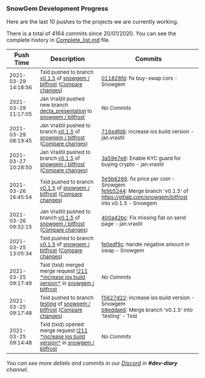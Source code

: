 
### SnowGem Development Progress

Here are the last 10 pushes to the projects we are currently working.

There is a total of 4164 commits since 20/01/2020. You can see the complete history in
 [Complete_list.md](Complete_list.md) file.

| Push Time | Description | Commits |
| --- | --- | --- |
| <sub>2021-03-29 14:18:56</sub> | <sub>Txid pushed to branch [v0\.1\.5](https://gitlab.com/snowgem/bitfrost/commits/v0.1.5) of [snowgem / bitfrost](https://gitlab.com/snowgem/bitfrost) ([Compare changes](https://gitlab.com/snowgem/bitfrost/compare/716e4fd6da5c049b852cab7bf7e4030c61eeb46d...011828fdcaca5c98b94171d2a6d30e95ab728687))</sub> | <sub>[011828fd](https://gitlab.com/snowgem/bitfrost/-/commit/011828fdcaca5c98b94171d2a6d30e95ab728687): fix buy-swap cors - Snowgem</sub> |
| <sub>2021-03-29 11:17:05</sub> | <sub>Jan Vraštil pushed new branch [decta\_presentation](https://gitlab.com/snowgem/bitfrost/commits/decta_presentation) to [snowgem / bitfrost](https://gitlab.com/snowgem/bitfrost)</sub> | <sub>_No Commits_</sub> |
| <sub>2021-03-29 08:19:45</sub> | <sub>Jan Vraštil pushed to branch [v0\.1\.5](https://gitlab.com/snowgem/bitfrost/commits/v0.1.5) of [snowgem / bitfrost](https://gitlab.com/snowgem/bitfrost) ([Compare changes](https://gitlab.com/snowgem/bitfrost/compare/3a59e7e80cc1db189918c4700c6e37d8ee25a22f...716e4fd6da5c049b852cab7bf7e4030c61eeb46d))</sub> | <sub>[716e4fd6](https://gitlab.com/snowgem/bitfrost/-/commit/716e4fd6da5c049b852cab7bf7e4030c61eeb46d): increase ios build version - jan.vrastil</sub> |
| <sub>2021-03-27 10:28:50</sub> | <sub>Jan Vraštil pushed to branch [v0\.1\.5](https://gitlab.com/snowgem/bitfrost/commits/v0.1.5) of [snowgem / bitfrost](https://gitlab.com/snowgem/bitfrost) ([Compare changes](https://gitlab.com/snowgem/bitfrost/compare/fe9b5244bbdcfa54b3084746ff22e288ecc440df...3a59e7e80cc1db189918c4700c6e37d8ee25a22f))</sub> | <sub>[3a59e7e8](https://gitlab.com/snowgem/bitfrost/-/commit/3a59e7e80cc1db189918c4700c6e37d8ee25a22f): Enable KYC guard for buying crypto - jan.vrastil</sub> |
| <sub>2021-03-26 16:45:54</sub> | <sub>Txid pushed to branch [v0\.1\.5](https://gitlab.com/snowgem/bitfrost/commits/v0.1.5) of [snowgem / bitfrost](https://gitlab.com/snowgem/bitfrost) ([Compare changes](https://gitlab.com/snowgem/bitfrost/compare/400a42bc1768dbb7a901b1a544f6d58f3acc26b3...fe9b5244bbdcfa54b3084746ff22e288ecc440df))</sub> | <sub>[5e5b6266](https://gitlab.com/snowgem/bitfrost/-/commit/5e5b62661262797d5d611b4f0f13facb713cb041): fix price per coin - Snowgem<br>[fe9b5244](https://gitlab.com/snowgem/bitfrost/-/commit/fe9b5244bbdcfa54b3084746ff22e288ecc440df): Merge branch 'v0.1.5' of https://gitlab.com/snowgem/bitfrost into v0.1.5 - Snowgem</sub> |
| <sub>2021-03-26 09:32:15</sub> | <sub>Jan Vraštil pushed to branch [v0\.1\.5](https://gitlab.com/snowgem/bitfrost/commits/v0.1.5) of [snowgem / bitfrost](https://gitlab.com/snowgem/bitfrost) ([Compare changes](https://gitlab.com/snowgem/bitfrost/compare/fe0edf9cd6d7aca8d6813b4b3a4c4197f2ec4c00...400a42bc1768dbb7a901b1a544f6d58f3acc26b3))</sub> | <sub>[400a42bc](https://gitlab.com/snowgem/bitfrost/-/commit/400a42bc1768dbb7a901b1a544f6d58f3acc26b3): Fix missing fiat on send page - jan.vrastil</sub> |
| <sub>2021-03-25 13:05:34</sub> | <sub>Txid pushed to branch [v0\.1\.5](https://gitlab.com/snowgem/bitfrost/commits/v0.1.5) of [snowgem / bitfrost](https://gitlab.com/snowgem/bitfrost) ([Compare changes](https://gitlab.com/snowgem/bitfrost/compare/f5627d22094a0163f68ee780f18934659cd16216...fe0edf9cd6d7aca8d6813b4b3a4c4197f2ec4c00))</sub> | <sub>[fe0edf9c](https://gitlab.com/snowgem/bitfrost/-/commit/fe0edf9cd6d7aca8d6813b4b3a4c4197f2ec4c00): handle negative amount in swap - Snowgem</sub> |
| <sub>2021-03-25 09:17:49</sub> | <sub>Txid (txid) merged merge request [\!211 \*increase ios build version\*](https://gitlab.com/snowgem/bitfrost/-/merge_requests/211) in [snowgem / bitfrost](https://gitlab.com/snowgem/bitfrost)</sub> | <sub>_No Commits_</sub> |
| <sub>2021-03-25 09:17:48</sub> | <sub>Txid pushed to branch [testing](https://gitlab.com/snowgem/bitfrost/commits/testing) of [snowgem / bitfrost](https://gitlab.com/snowgem/bitfrost) ([Compare changes](https://gitlab.com/snowgem/bitfrost/compare/287164fe5cfbc78cb42760a0256c8055e79826c7...b8eddae66337c097a045d575a5485eb5e542793f))</sub> | <sub>[f5627d22](https://gitlab.com/snowgem/bitfrost/-/commit/f5627d22094a0163f68ee780f18934659cd16216): increase ios build version - Snowgem<br>[b8eddae6](https://gitlab.com/snowgem/bitfrost/-/commit/b8eddae66337c097a045d575a5485eb5e542793f): Merge branch 'v0.1.5' into 'testing' - Txid</sub> |
| <sub>2021-03-25 09:14:48</sub> | <sub>Txid (txid) opened merge request [\!211 \*increase ios build version\*](https://gitlab.com/snowgem/bitfrost/-/merge_requests/211) in [snowgem / bitfrost](https://gitlab.com/snowgem/bitfrost)</sub> | <sub>_No Commits_</sub> |

_You can see more details and commits in our [Discord](https://discord.gg/zumGnbg) in **#dev-diary** channel._
